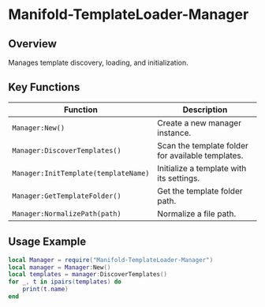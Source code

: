 # Manifold-TemplateLoader-Manager

## Overview

Manages template discovery, loading, and initialization.

## Key Functions

| Function | Description |
|----------|-------------|
| `Manager:New()` | Create a new manager instance. |
| `Manager:DiscoverTemplates()` | Scan the template folder for available templates. |
| `Manager:InitTemplate(templateName)` | Initialize a template with its settings. |
| `Manager:GetTemplateFolder()` | Get the template folder path. |
| `Manager:NormalizePath(path)` | Normalize a file path. |

## Usage Example

```lua
local Manager = require("Manifold-TemplateLoader-Manager")
local manager = Manager:New()
local templates = manager:DiscoverTemplates()
for _, t in ipairs(templates) do
    print(t.name)
end
```